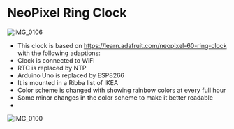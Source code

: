 # NeoPixel Ring Clock

![IMG_0106](https://github.com/rvangelder11/NeoPixelRingClock/assets/90907092/c15c2e0c-8842-411f-82b5-da64343427b3)

- This clock is based on <https://learn.adafruit.com/neopixel-60-ring-clock> with the following adaptions:
- Clock is connected to WiFi
- RTC is replaced by NTP
- Arduino Uno is replaced by ESP8266
- It is mounted in a Ribba list of IKEA
- Color scheme is changed with showing rainbow colors at every full hour
- Some minor changes in the color scheme to make it better readable
- 
![IMG_0100](https://github.com/rvangelder11/NeoPixelRingClock/assets/90907092/e4746986-1fc8-41f2-8d1d-12b21e6f40dc)
